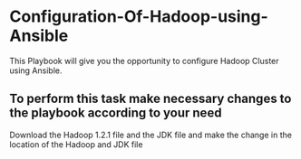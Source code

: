 # Configuration-Of-Hadoop-using-Ansible
This Playbook will give you the opportunity to configure Hadoop Cluster using Ansible.
<h2> To perform this task make necessary changes to the playbook according to your need </h2>
<p> Download the Hadoop 1.2.1 file and the JDK file and make the change in the location of the Hadoop and JDK file </p>
